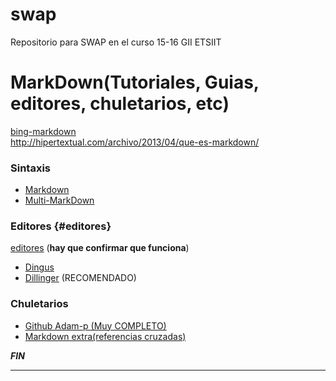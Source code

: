 # swap
Repositorio para SWAP en el curso 15-16 GII ETSIIT 


# MarkDown(Tutoriales, Guias, editores, chuletarios, etc)
[bing-markdown][busqueda]  
<http://hipertextual.com/archivo/2013/04/que-es-markdown/>
### Sintaxis
- [Markdown][sintaxis]
- [Multi-MarkDown][multimarkdown]

### Editores     {#editores}
[editores](#editores) (**hay que confirmar que funciona**)
- [Dingus][editor1]
- [Dillinger][editor2] (RECOMENDADO)

### Chuletarios
- [Github Adam-p (Muy COMPLETO)][chuletario1]
- [Markdown extra(referencias cruzadas)][chuletario2]

***FIN***

---

   [busqueda]: <https://www.bing.com/search?q=markdown&form=EDGNTC&qs=PF&cvid=a2c75ee37a644ca8b03e0667a93b6f8f&pq=markdown>
   [chuletario1]: <https://github.com/adam-p/markdown-here/wiki/Markdown-Cheatsheet>
   [chuletario2]: <https://warpedvisions.org/projects/markdown-cheat-sheet>
   [sintaxis]: <http://markdown.es/sintaxis-markdown/>
   [multimarkdown]: <http://markdown.es/multimarkdown/>
   [editor1]: <http://daringfireball.net/projects/markdown/dingus>
   [editor2]: <http://dillinger.io/>
